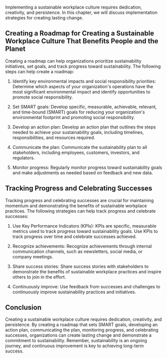 
Implementing a sustainable workplace culture requires dedication, creativity, and persistence. In this chapter, we will discuss implementation strategies for creating lasting change.

Creating a Roadmap for Creating a Sustainable Workplace Culture That Benefits People and the Planet
---------------------------------------------------------------------------------------------------

Creating a roadmap can help organizations prioritize sustainability initiatives, set goals, and track progress toward sustainability. The following steps can help create a roadmap:

1. Identify key environmental impacts and social responsibility priorities: Determine which aspects of your organization's operations have the most significant environmental impact and identify opportunities to promote social responsibility.

2. Set SMART goals: Develop specific, measurable, achievable, relevant, and time-bound (SMART) goals for reducing your organization's environmental footprint and promoting social responsibility.

3. Develop an action plan: Develop an action plan that outlines the steps needed to achieve your sustainability goals, including timelines, responsibilities, and resources required.

4. Communicate the plan: Communicate the sustainability plan to all stakeholders, including employees, customers, investors, and regulators.

5. Monitor progress: Regularly monitor progress toward sustainability goals and make adjustments as needed based on feedback and new data.

Tracking Progress and Celebrating Successes
-------------------------------------------

Tracking progress and celebrating successes are crucial for maintaining momentum and demonstrating the benefits of sustainable workplace practices. The following strategies can help track progress and celebrate successes:

1. Use Key Performance Indicators (KPIs): KPIs are specific, measurable metrics used to track progress toward sustainability goals. Use KPIs to track progress over time and celebrate successes achieved.

2. Recognize achievements: Recognize achievements through internal communication channels, such as newsletters, social media, or company meetings.

3. Share success stories: Share success stories with stakeholders to demonstrate the benefits of sustainable workplace practices and inspire others to join in the effort.

4. Continuously improve: Use feedback from successes and challenges to continuously improve sustainability practices and initiatives.

Conclusion
----------

Creating a sustainable workplace culture requires dedication, creativity, and persistence. By creating a roadmap that sets SMART goals, developing an action plan, communicating the plan, monitoring progress, and celebrating successes, organizations can create lasting change and demonstrate a commitment to sustainability. Remember, sustainability is an ongoing journey, and continuous improvement is key to achieving long-term success.
